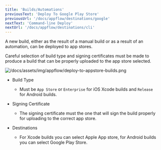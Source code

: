 ```yaml
---
title: 'Builds/Automations'
previousText: 'Deploy To Google Play Store'
previousUrl: '/docs/appflow/destinations/google'
nextText: 'Command-line Deploy'
nextUrl: '/docs/appflow/destinations/cli'
---
```


A new build, either as the result of a manual build or as a result of an automation, can be deployed to app stores.

Careful selection of build type and signing certificates must be made to produce a build that can be properly uploaded to the app store selected.

![/docs/assets/img/appflow/deploy-to-appstore-builds.png](/docs/assets/img/appflow/deploy-to-appstore-builds.png)

- Build Type
    - Must be `App Store` or `Enterprise` for iOS Xcode builds and `Release` for Android builds.

- Signing Certificate
    - The signing certificate must the one that will sign the build properly for uploading to the correct app store.

- Destinations
    - For Xcode builds you can select Apple App store, for Android builds you can select Google Play Store.
